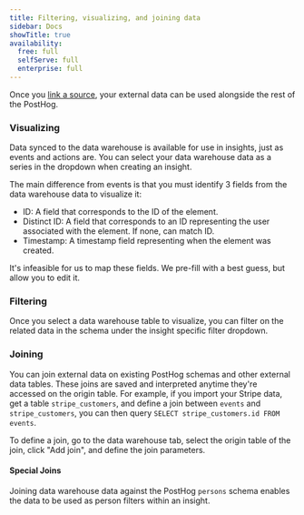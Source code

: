 ```yaml
---
title: Filtering, visualizing, and joining data
sidebar: Docs
showTitle: true
availability:
  free: full
  selfServe: full
  enterprise: full
---
```


Once you [link a source](/docs/data-warehouse/setup), your external data can be used alongside the rest of the PostHog.

### Visualizing

Data synced to the data warehouse is available for use in insights, just as events and actions are. You can select your data warehouse data as a series in the dropdown when creating an insight.

<ProductScreenshot
    imageLight="https://res.cloudinary.com/dmukukwp6/image/upload/data_light_a4b621d2dc.png" 
    imageDark="https://res.cloudinary.com/dmukukwp6/image/upload/data_dark_bd8533060b.png"
    alt="Selecting data warehouse data" 
    classes="rounded"
/>

The main difference from events is that you must identify 3 fields from the data warehouse data to visualize it:

 - ID: A field that corresponds to the ID of the element. 
 - Distinct ID: A field that corresponds to an ID representing the user associated with the element. If none, can match ID.
 - Timestamp: A timestamp field representing when the element was created.
 
It's infeasible for us to map these fields. We pre-fill with a best guess, but allow you to edit it.

### Filtering

Once you select a data warehouse table to visualize, you can filter on the related data in the schema under the insight specific filter dropdown.

### Joining

You can join external data on existing PostHog schemas and other external data tables. These joins are saved and interpreted anytime they're accessed on the origin table. For example, if you import your Stripe data, get a table `stripe_customers`, and define a join between `events` and `stripe_customers`, you can then query `SELECT stripe_customers.id FROM events`. 

To define a join, go to the data warehouse tab, select the origin table of the join, click "Add join", and define the join parameters.

<ProductScreenshot
    imageLight="https://res.cloudinary.com/dmukukwp6/image/upload/Screenshot_2024_06_01_at_4_13_52_PM_c676e12a91.png" 
    imageDark="https://res.cloudinary.com/dmukukwp6/image/upload/Screenshot_2024_06_01_at_4_14_04_PM_74fd0ef4dc.png"
    alt="Create a join" 
    classes="rounded"
/>

#### Special Joins

Joining data warehouse data against the PostHog `persons` schema enables the data to be used as person filters within an insight. 

<ProductScreenshot
    imageLight="https://res.cloudinary.com/dmukukwp6/image/upload/Screenshot_2024_06_01_at_4_43_58_PM_e35e915229.png" 
    imageDark="https://res.cloudinary.com/dmukukwp6/image/upload/Screenshot_2024_06_01_at_4_43_10_PM_c7af61a58f.png"
    alt="Filter on joined person properties" 
    classes="rounded"
/>



